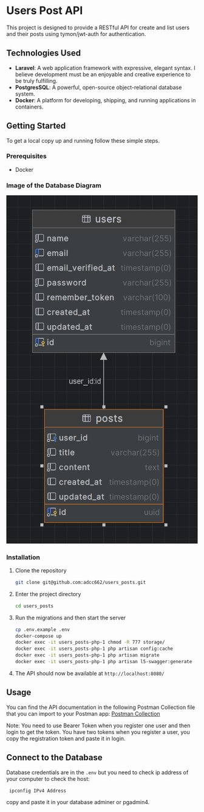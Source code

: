 # Users Post API

This project is designed to provide a RESTful API for create and list users and their posts using tymon/jwt-auth for authentication.

## Technologies Used

- **Laravel**: A web application framework with expressive, elegant syntax. I believe development must be an enjoyable and creative experience to be truly fulfilling.
- **PostgresSQL**: A powerful, open-source object-relational database system.
- **Docker**: A platform for developing, shipping, and running applications in containers.

## Getting Started

To get a local copy up and running follow these simple steps.

### Prerequisites

- Docker


### Image of the Database Diagram
![This is an image](/images/img.png)


### Installation


1. Clone the repository
   ```sh
   git clone git@github.com:adcc662/users_posts.git
   ```

2. Enter the project directory
   ```sh
   cd users_posts
   ```

3. Run the migrations and then start the server
   ```sh
   cp .env.example .env
   docker-compose up
   docker exec -it users_posts-php-1 chmod -R 777 storage/
   docker exec -it users_posts-php-1 php artisan config:cache
   docker exec -it users_posts-php-1 php artisan migrate
   docker exec -it users_posts-php-1 php artisan l5-swagger:generate
   ```

4. The API should now be available at `http://localhost:8080/`

## Usage
You can find the API documentation in the following Postman Collection file that you can import to your Postman app:
[Postman Collection](Blog-Laravel.postman_collection.json)

Note: You need to use Bearer Token when you register one user and then login to get the token. You have two tokens when you register a user, you copy the registration token and paste it in login.

## Connect to the Database
Database credentials are in the `.env` but you need to check ip address of your computer to check the host:
   ```sh
    ipconfig IPv4 Address
   ```
copy and paste it in your database adminer or pgadmin4.
